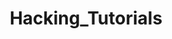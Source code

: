---
title: Hacking_Tutorials
crosslinks:
- HowToHack
- masterhacker
- onions
- seytopia
- networking
- hacking
- ProgrammerHumor
---